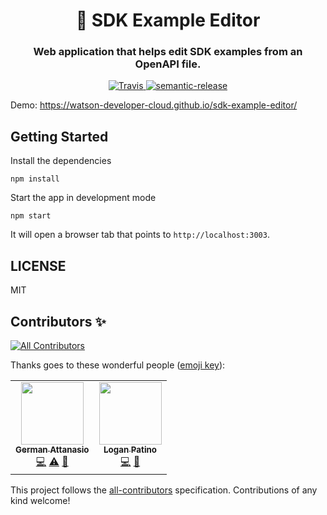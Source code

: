<h1 align="center" style="border-bottom: none;">📝 SDK Example Editor</h1>
<h3 align="center">Web application that helps edit SDK examples from an OpenAPI file.</h3>
<p align="center">
  <a href="https://travis-ci.org/watson-developer-cloud/sdk-example-editor">
    <img alt="Travis" src="https://travis-ci.org/watson-developer-cloud/sdk-example-editor.svg?branch=master">
  </a>
  <a href="#badge">
    <img alt="semantic-release" src="https://img.shields.io/badge/%20%20%F0%9F%93%A6%F0%9F%9A%80-semantic--release-e10079.svg">
  </a>
</p>
</p>

Demo: https://watson-developer-cloud.github.io/sdk-example-editor/

## Getting Started

Install the dependencies

```
npm install
```

Start the app in development mode

```
npm start
```

It will open a browser tab that points to `http://localhost:3003`.

## LICENSE

MIT

## Contributors ✨

<!-- ALL-CONTRIBUTORS-BADGE:START - Do not remove or modify this section -->

[![All Contributors](https://img.shields.io/badge/all_contributors-2-orange.svg?style=flat-square)](#contributors-)

<!-- ALL-CONTRIBUTORS-BADGE:END -->

Thanks goes to these wonderful people ([emoji key](https://allcontributors.org/docs/en/emoji-key)):

<!-- ALL-CONTRIBUTORS-LIST:START - Do not remove or modify this section -->
<!-- prettier-ignore-start -->
<!-- markdownlint-disable -->
<table>
  <tr>
    <td align="center"><a href="https://germanattanasio.com"><img src="https://avatars3.githubusercontent.com/u/313157?v=4" width="100px;" alt=""/><br /><sub><b>German Attanasio</b></sub></a><br /><a href="https://github.com/watson-developer-cloud/sdk-example-editor/commits?author=germanattanasio" title="Code">💻</a> <a href="https://github.com/watson-developer-cloud/sdk-example-editor/commits?author=germanattanasio" title="Tests">⚠️</a> <a href="https://github.com/watson-developer-cloud/sdk-example-editor/commits?author=germanattanasio" title="Documentation">📖</a></td>
    <td align="center"><a href="https://www.linkedin.com/in/logan-patino/"><img src="https://avatars2.githubusercontent.com/u/8710772?v=4" width="100px;" alt=""/><br /><sub><b>Logan Patino</b></sub></a><br /><a href="https://github.com/watson-developer-cloud/sdk-example-editor/commits?author=lpatino10" title="Code">💻</a> <a href="https://github.com/watson-developer-cloud/sdk-example-editor/commits?author=lpatino10" title="Documentation">📖</a></td>
  </tr>
</table>

<!-- markdownlint-enable -->
<!-- prettier-ignore-end -->

<!-- ALL-CONTRIBUTORS-LIST:END -->

This project follows the [all-contributors](https://github.com/all-contributors/all-contributors) specification. Contributions of any kind welcome!
